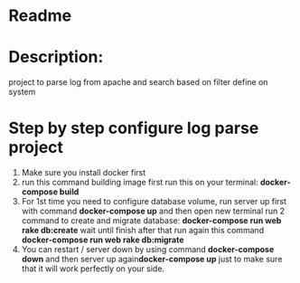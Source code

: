 # Readme

# Description:
project to parse log from apache and search based on filter define on system

# Step by step configure log parse project
1. Make sure you install docker first
2. run this command building image first run this on your terminal: <b>docker-compose build</b>
3. For 1st time you need to configure database volume, run server up first with command <b>docker-compose up</b> and then open new terminal run 2 command to create and migrate database: <b>docker-compose run web rake db:create</b> wait until finish after that run again this command <b>docker-compose run web rake db:migrate</b>
4. You can restart / server down by using command <b>docker-compose down</b> and then server up again<b>docker-compose up</b> just to make sure that it will work perfectly on your side.
